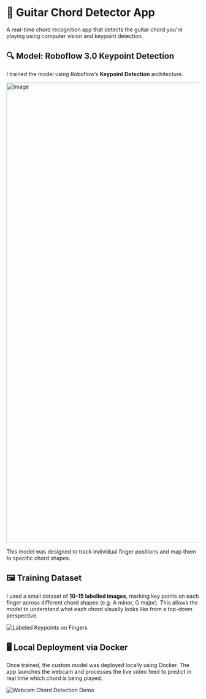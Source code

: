 # 🎸 Guitar Chord Detector App

A real-time chord recognition app that detects the guitar chord you're playing using computer vision and keypoint detection.


## 🔍 Model: Roboflow 3.0 Keypoint Detection

I trained the model using Roboflow’s **Keypoint Detection** architecture.

<img width="1920" height="1200" alt="Image" src="https://github.com/user-attachments/assets/078e4f78-ddf2-4dad-befc-104028469f7f" />

This model was designed to track individual finger positions and map them to specific chord shapes.


## 🖼️ Training Dataset

I used a small dataset of **10–15 labelled images**, marking key points on each finger across different chord shapes (e.g. A minor, G major). This allows the model to understand what each chord visually looks like from a top-down perspective.

![Labeled Keypoints on Fingers](insert-image-url-or-path-here)


## 🖥️ Local Deployment via Docker

Once trained, the custom model was deployed locally using Docker. The app launches the webcam and processes the live video feed to predict in real time which chord is being played.

![Webcam Chord Detection Demo](insert-image-url-or-path-here)


